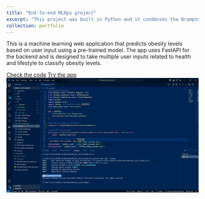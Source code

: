 ```yaml
---
title: "End-to-end MLOps project"
excerpt: "This project was built in Python and it condenses the Brampton's commercial directory into an interactive map, highlighting proximity and details with a click<br/><img src='/images/Obesity_pred.png'>"
collection: portfolio
---
```


This is a machine learning web application that predicts obesity levels based on user input using a pre-trained model. The app uses FastAPI for the backend and is designed to take multiple user inputs related to health and lifestyle to classify obesity levels.

[Check the code](https://github.com/Carvas91/Obesity_prediction/)
[Try the app](https://obesity-prediction-fmsx.onrender.com/)
![VSCode project](images/Obesity_vscode.png)
